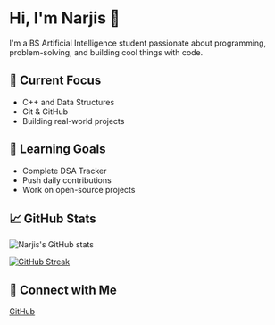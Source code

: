 # Hi, I'm Narjis 👋

I'm a BS Artificial Intelligence student passionate about programming, problem-solving, and building cool things with code.

## 🚀 Current Focus
- C++ and Data Structures
- Git & GitHub
- Building real-world projects

## 🌱 Learning Goals
- Complete DSA Tracker
- Push daily contributions
- Work on open-source projects

## 📈 GitHub Stats
![Narjis's GitHub stats](https://github-readme-stats.vercel.app/api?username=NARJISFATIMA79&show_icons=true&theme=radical)

[![GitHub Streak](https://streak-stats.demolab.com?user=NARJISFATIMA79&theme=radical)](https://git.io/streak-stats)


## 🔗 Connect with Me
[GitHub](https://github.com/NARJISFATIMA79)


